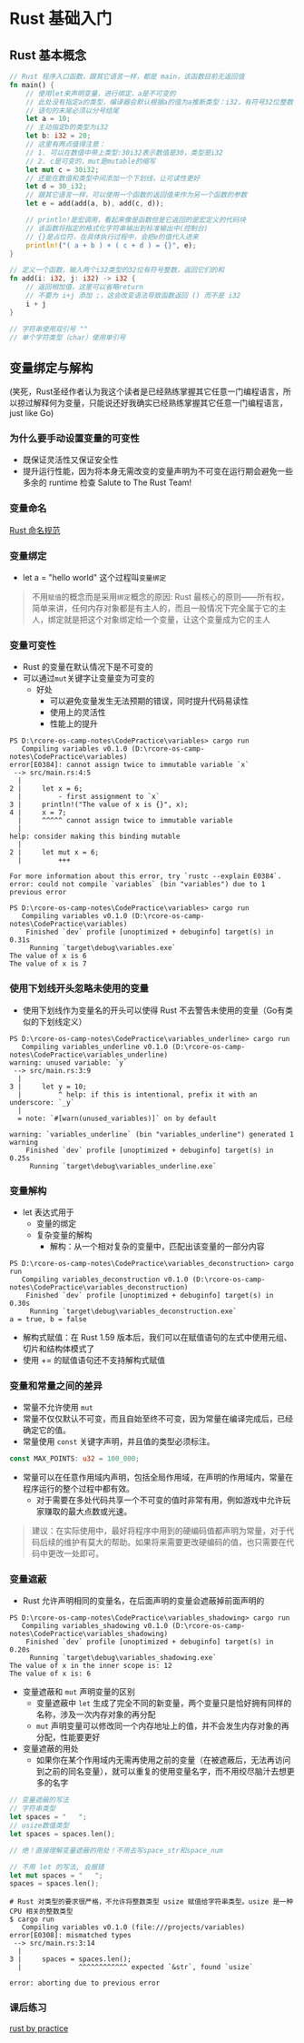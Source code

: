 # Rust 基础入门
## Rust 基本概念
```rust
// Rust 程序入口函数，跟其它语言一样，都是 main，该函数目前无返回值
fn main() {
    // 使用let来声明变量，进行绑定，a是不可变的
    // 此处没有指定a的类型，编译器会默认根据a的值为a推断类型：i32，有符号32位整数
    // 语句的末尾必须以分号结尾
    let a = 10;
    // 主动指定b的类型为i32
    let b: i32 = 20;
    // 这里有两点值得注意：
    // 1. 可以在数值中带上类型:30i32表示数值是30，类型是i32
    // 2. c是可变的，mut是mutable的缩写
    let mut c = 30i32;
    // 还能在数值和类型中间添加一个下划线，让可读性更好
    let d = 30_i32;
    // 跟其它语言一样，可以使用一个函数的返回值来作为另一个函数的参数
    let e = add(add(a, b), add(c, d));

    // println!是宏调用，看起来像是函数但是它返回的是宏定义的代码块
    // 该函数将指定的格式化字符串输出到标准输出中(控制台)
    // {}是占位符，在具体执行过程中，会把e的值代入进来
    println!("( a + b ) + ( c + d ) = {}", e);
}

// 定义一个函数，输入两个i32类型的32位有符号整数，返回它们的和
fn add(i: i32, j: i32) -> i32 {
    // 返回相加值，这里可以省略return
    // 不要为 i+j 添加 ;，这会改变语法导致函数返回 () 而不是 i32
    i + j
}

// 字符串使用双引号 "" 
// 单个字符类型（char）使用单引号
```

## 变量绑定与解构
(笑死，Rust圣经作者认为我这个读者是已经熟练掌握其它任意一门编程语言，所以掠过解释何为变量，只能说还好我确实已经熟练掌握其它任意一门编程语言，just like Go)

### 为什么要手动设置变量的可变性
- 既保证灵活性又保证安全性
- 提升运行性能，因为将本身无需改变的变量声明为不可变在运行期会避免一些多余的 runtime 检查
Salute to The Rust Team!

### 变量命名
[Rust 命名规范](https://course.rs/practice/naming.html)

### 变量绑定
- let a = "hello world" 这个过程叫`变量绑定`
> 不用`赋值`的概念而是采用`绑定`概念的原因:
> Rust 最核心的原则——所有权，简单来讲，任何内存对象都是有主人的，而且一般情况下完全属于它的主人，绑定就是把这个对象绑定给一个变量，让这个变量成为它的主人

### 变量可变性
- Rust 的变量在默认情况下是不可变的
- 可以通过`mut`关键字让变量变为可变的
    - 好处
        - 可以避免变量发生无法预期的错误，同时提升代码易读性
        - 使用上的灵活性
        - 性能上的提升
```shell
PS D:\rcore-os-camp-notes\CodePractice\variables> cargo run
   Compiling variables v0.1.0 (D:\rcore-os-camp-notes\CodePractice\variables)
error[E0384]: cannot assign twice to immutable variable `x`
 --> src/main.rs:4:5
  |
2 |     let x = 6;
  |         - first assignment to `x`
3 |     println!("The value of x is {}", x);
4 |     x = 7;
  |     ^^^^^ cannot assign twice to immutable variable    
  |
help: consider making this binding mutable
  |
2 |     let mut x = 6;
  |         +++

For more information about this error, try `rustc --explain E0384`.
error: could not compile `variables` (bin "variables") due to 1 previous error

PS D:\rcore-os-camp-notes\CodePractice\variables> cargo run
   Compiling variables v0.1.0 (D:\rcore-os-camp-notes\CodePractice\variables)
    Finished `dev` profile [unoptimized + debuginfo] target(s) in 0.31s
     Running `target\debug\variables.exe`
The value of x is 6
The value of x is 7
```

### 使用下划线开头忽略未使用的变量
- 使用下划线作为变量名的开头可以使得 Rust 不去警告未使用的变量（Go有类似的下划线定义）
```shell
PS D:\rcore-os-camp-notes\CodePractice\variables_underline> cargo run
   Compiling variables_underline v0.1.0 (D:\rcore-os-camp-notes\CodePractice\variables_underline)
warning: unused variable: `y`
 --> src/main.rs:3:9
  |
3 |     let y = 10;
  |         ^ help: if this is intentional, prefix it with an underscore: `_y`
  |
  = note: `#[warn(unused_variables)]` on by default

warning: `variables_underline` (bin "variables_underline") generated 1 warning
    Finished `dev` profile [unoptimized + debuginfo] target(s) in 0.25s       
     Running `target\debug\variables_underline.exe`
```

### 变量解构
- let 表达式用于
    - 变量的绑定
    - 复杂变量的解构
        - 解构：从一个相对复杂的变量中，匹配出该变量的一部分内容
```shell
PS D:\rcore-os-camp-notes\CodePractice\variables_deconstruction> cargo run
   Compiling variables_deconstruction v0.1.0 (D:\rcore-os-camp-notes\CodePractice\variables_deconstruction)
    Finished `dev` profile [unoptimized + debuginfo] target(s) in 0.30s
     Running `target\debug\variables_deconstruction.exe`
a = true, b = false
```
- 解构式赋值：在 Rust 1.59 版本后，我们可以在赋值语句的左式中使用元组、切片和结构体模式了
- 使用 += 的赋值语句还不支持解构式赋值

### 变量和常量之间的差异
- 常量不允许使用 `mut`
- 常量不仅仅默认不可变，而且自始至终不可变，因为常量在编译完成后，已经确定它的值。
- 常量使用 `const` 关键字声明，并且值的类型必须标注。
```rust
const MAX_POINTS: u32 = 100_000;
```
- 常量可以在任意作用域内声明，包括全局作用域，在声明的作用域内，常量在程序运行的整个过程中都有效。
    - 对于需要在多处代码共享一个不可变的值时非常有用，例如游戏中允许玩家赚取的最大点数或光速。
> 建议：在实际使用中，最好将程序中用到的硬编码值都声明为常量，对于代码后续的维护有莫大的帮助。如果将来需要更改硬编码的值，也只需要在代码中更改一处即可。

### 变量遮蔽
- Rust 允许声明相同的变量名，在后面声明的变量会遮蔽掉前面声明的
```shell
PS D:\rcore-os-camp-notes\CodePractice\variables_shadowing> cargo run
   Compiling variables_shadowing v0.1.0 (D:\rcore-os-camp-notes\CodePractice\variables_shadowing)
    Finished `dev` profile [unoptimized + debuginfo] target(s) in 0.20s
     Running `target\debug\variables_shadowing.exe`
The value of x in the inner scope is: 12
The value of x is: 6
```
- 变量遮蔽和 `mut` 声明变量的区别
    - 变量遮蔽中 `let` 生成了完全不同的新变量，两个变量只是恰好拥有同样的名称，涉及一次内存对象的再分配
    - `mut` 声明变量可以修改同一个内存地址上的值，并不会发生内存对象的再分配，性能要更好
- 变量遮蔽的用处
    - 如果你在某个作用域内无需再使用之前的变量（在被遮蔽后，无法再访问到之前的同名变量），就可以重复的使用变量名字，而不用绞尽脑汁去想更多的名字
```rust
// 变量遮蔽的写法
// 字符串类型
let spaces = "   ";
// usize数值类型
let spaces = spaces.len();

// 绝！直接理解变量遮蔽的用处！不用去写space_str和space_num

// 不用 let 的写法, 会报错
let mut spaces = "   ";
spaces = spaces.len();
```
```shell
# Rust 对类型的要求很严格，不允许将整数类型 usize 赋值给字符串类型。usize 是一种 CPU 相关的整数类型
$ cargo run
   Compiling variables v0.1.0 (file:///projects/variables)
error[E0308]: mismatched types
 --> src/main.rs:3:14
  |
3 |     spaces = spaces.len();
  |              ^^^^^^^^^^^^ expected `&str`, found `usize`

error: aborting due to previous error
```

### 课后练习
[rust by practice](https://practice-zh.course.rs/variables.html)